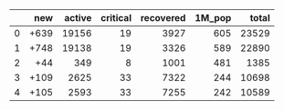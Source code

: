 |    |   new |   active |   critical |   recovered |   1M_pop |   total |
|---:|------:|---------:|-----------:|------------:|---------:|--------:|
|  0 |  +639 |    19156 |         19 |        3927 |      605 |   23529 |
|  1 |  +748 |    19138 |         19 |        3326 |      589 |   22890 |
|  2 |   +44 |      349 |          8 |        1001 |      481 |    1385 |
|  3 |  +109 |     2625 |         33 |        7322 |      244 |   10698 |
|  4 |  +105 |     2593 |         33 |        7255 |      242 |   10589 |